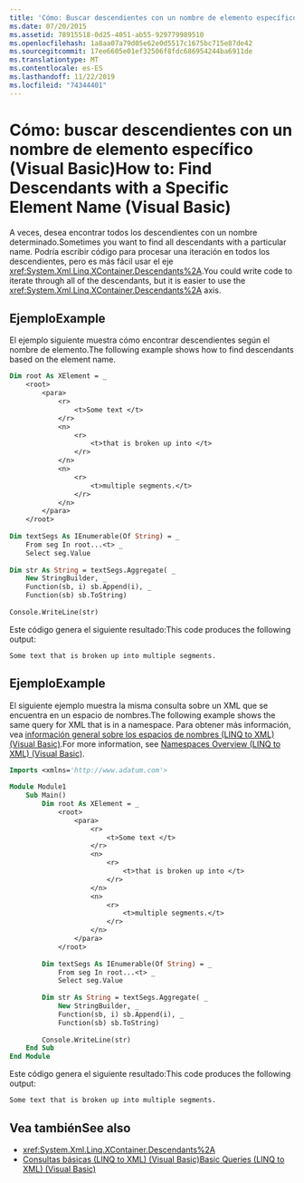 ```yaml
---
title: 'Cómo: Buscar descendientes con un nombre de elemento específico'
ms.date: 07/20/2015
ms.assetid: 78915518-0d25-4051-ab55-929779989510
ms.openlocfilehash: 1a8aa07a79d05e62e0d5517c1675bc715e87de42
ms.sourcegitcommit: 17ee6605e01ef32506f8fdc686954244ba6911de
ms.translationtype: MT
ms.contentlocale: es-ES
ms.lasthandoff: 11/22/2019
ms.locfileid: "74344401"
---
```

# <a name="how-to-find-descendants-with-a-specific-element-name-visual-basic"></a><span data-ttu-id="90035-102">Cómo: buscar descendientes con un nombre de elemento específico (Visual Basic)</span><span class="sxs-lookup"><span data-stu-id="90035-102">How to: Find Descendants with a Specific Element Name (Visual Basic)</span></span>
<span data-ttu-id="90035-103">A veces, desea encontrar todos los descendientes con un nombre determinado.</span><span class="sxs-lookup"><span data-stu-id="90035-103">Sometimes you want to find all descendants with a particular name.</span></span> <span data-ttu-id="90035-104">Podría escribir código para procesar una iteración en todos los descendientes, pero es más fácil usar el eje <xref:System.Xml.Linq.XContainer.Descendants%2A>.</span><span class="sxs-lookup"><span data-stu-id="90035-104">You could write code to iterate through all of the descendants, but it is easier to use the <xref:System.Xml.Linq.XContainer.Descendants%2A> axis.</span></span>  
  
## <a name="example"></a><span data-ttu-id="90035-105">Ejemplo</span><span class="sxs-lookup"><span data-stu-id="90035-105">Example</span></span>  
 <span data-ttu-id="90035-106">El ejemplo siguiente muestra cómo encontrar descendientes según el nombre de elemento.</span><span class="sxs-lookup"><span data-stu-id="90035-106">The following example shows how to find descendants based on the element name.</span></span>  
  
```vb  
Dim root As XElement = _  
    <root>  
        <para>  
            <r>  
                <t>Some text </t>  
            </r>  
            <n>  
                <r>  
                    <t>that is broken up into </t>  
                </r>  
            </n>  
            <n>  
                <r>  
                    <t>multiple segments.</t>  
                </r>  
            </n>  
        </para>  
    </root>  
  
Dim textSegs As IEnumerable(Of String) = _  
    From seg In root...<t> _  
    Select seg.Value  
  
Dim str As String = textSegs.Aggregate( _  
    New StringBuilder, _  
    Function(sb, i) sb.Append(i), _  
    Function(sb) sb.ToString)  
  
Console.WriteLine(str)  
```  
  
 <span data-ttu-id="90035-107">Este código genera el siguiente resultado:</span><span class="sxs-lookup"><span data-stu-id="90035-107">This code produces the following output:</span></span>  
  
```console  
Some text that is broken up into multiple segments.  
```  
  
## <a name="example"></a><span data-ttu-id="90035-108">Ejemplo</span><span class="sxs-lookup"><span data-stu-id="90035-108">Example</span></span>  
 <span data-ttu-id="90035-109">El siguiente ejemplo muestra la misma consulta sobre un XML que se encuentra en un espacio de nombres.</span><span class="sxs-lookup"><span data-stu-id="90035-109">The following example shows the same query for XML that is in a namespace.</span></span> <span data-ttu-id="90035-110">Para obtener más información, vea [información general sobre los espacios de nombres (LINQ to XML) (Visual Basic)](namespaces-overview-linq-to-xml.md).</span><span class="sxs-lookup"><span data-stu-id="90035-110">For more information, see [Namespaces Overview (LINQ to XML) (Visual Basic)](namespaces-overview-linq-to-xml.md).</span></span>  
  
```vb  
Imports <xmlns='http://www.adatum.com'>  
  
Module Module1  
    Sub Main()  
        Dim root As XElement = _  
            <root>  
                <para>  
                    <r>  
                        <t>Some text </t>  
                    </r>  
                    <n>  
                        <r>  
                            <t>that is broken up into </t>  
                        </r>  
                    </n>  
                    <n>  
                        <r>  
                            <t>multiple segments.</t>  
                        </r>  
                    </n>  
                </para>  
            </root>  
  
        Dim textSegs As IEnumerable(Of String) = _  
            From seg In root...<t> _  
            Select seg.Value  
  
        Dim str As String = textSegs.Aggregate( _  
            New StringBuilder, _  
            Function(sb, i) sb.Append(i), _  
            Function(sb) sb.ToString)  
  
        Console.WriteLine(str)  
    End Sub  
End Module  
```  
  
 <span data-ttu-id="90035-111">Este código genera el siguiente resultado:</span><span class="sxs-lookup"><span data-stu-id="90035-111">This code produces the following output:</span></span>  
  
```console  
Some text that is broken up into multiple segments.  
```  
  
## <a name="see-also"></a><span data-ttu-id="90035-112">Vea también</span><span class="sxs-lookup"><span data-stu-id="90035-112">See also</span></span>

- <xref:System.Xml.Linq.XContainer.Descendants%2A>
- [<span data-ttu-id="90035-113">Consultas básicas (LINQ to XML) (Visual Basic)</span><span class="sxs-lookup"><span data-stu-id="90035-113">Basic Queries (LINQ to XML) (Visual Basic)</span></span>](../../../../visual-basic/programming-guide/concepts/linq/basic-queries-linq-to-xml.md)
